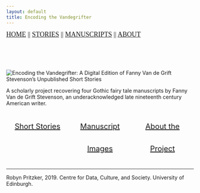 ```yaml
---
layout: default
title: Encoding the Vandegrifter
---
```


<head>
 
<link rel="stylesheet" href="path/to/balloon.css">
 
 <style>
    .flex-container {
      display: flex;
      justify-content: center;
    }

    .flex-container > div {
      width: 200%;
      margin: 10px;
      text-align: center;
      line-height: 60px;
      font-size: 20px;
    }
    

.topnav {
  display: inline-block;
  height: 25px;
  width: 800px;
  font: 18px/1 Georgia, Garamond, serif;
  text-transform: uppercase;
}

h2 {
text-align: center;
}
 
</style>  
</head>


<div class="topnav">
  <a href="https://robynpritzker.github.io/encodingvandegrifter/">Home</a> ||
  <a class="active" href="https://robynpritzker.github.io/encodingvandegrifter/storiesIndex.html">Stories</a> ||
  <a href="https://robynpritzker.github.io/encodingvandegrifter/imagesIndex.html">Manuscripts</a> ||
  <a href="https://robynpritzker.github.io/encodingvandegrifter/aboutIndex.html">About</a>
</div>

<br/><br/><br/>
    
 <img src="https://robynpritzker.github.io/encodingvandegrifter/logo.png" alt="Encoding the Vandegrifter: A Digital Edition of Fanny Van de Grift Stevenson’s Unpublished Short Stories">

<p>A scholarly project recovering four Gothic fairy tale manuscripts by Fanny Van de Grift Stevenson, an underacknowledged late nineteenth century American writer.</p>

<div class="introduction">
  <div class="flex-container">
    <div class="overlay">
     <a href="{{ site.baseurl }}/storiesIndex.html"><span class="caption" style="display:block">Short Stories</span></a>
    </div>
    <div class="overlay">
      <a href="{{ site.baseurl }}/imagesIndex.html"><span class="caption" style="display:block">Manuscript Images</span></a>
    </div>
    <div class="overlay">
      <a href="{{ site.baseurl }}/aboutIndex.html"><span class="caption" style="display:block">About the Project</span></a>
    </div>
  </div>
</div>
<hr />


 
<span data-balloon="I'm a tooltip." data-balloon-pos="up">Robyn Pritzker, 2019. Centre for Data, Culture, and Society. University of Edinburgh.</span>

